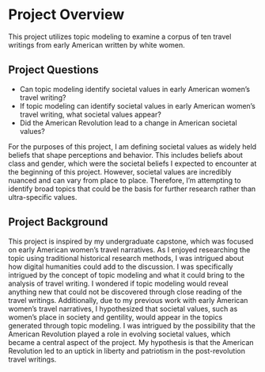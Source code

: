 # Project Overview

This project utilizes topic modeling to examine a corpus of ten travel writings from early American written by white women.

## Project Questions

- Can topic modeling identify societal values in early American women’s travel writing?
- If topic modeling can identify societal values in early American women’s travel writing, what societal values appear?
- Did the American Revolution lead to a change in American societal values?

For the purposes of this project, I am defining societal values as widely held beliefs that shape perceptions and behavior. This includes beliefs about class and gender, which were the societal beliefs I expected to encounter at the beginning of this project. However, societal values are incredibly nuanced and can vary from place to place. Therefore, I’m attempting to identify broad topics that could be the basis for further research rather than ultra-specific values.

## Project Background

This project is inspired by my undergraduate capstone, which was focused on early American women’s travel narratives. As I enjoyed researching the topic using traditional historical research methods, I was intrigued about how digital humanities could add to the discussion. I was specifically intrigued by the concept of topic modeling and what it could bring to the analysis of travel writing. I wondered if topic modeling would reveal anything new that could not be discovered through close reading of the travel writings. Additionally, due to my previous work with early American women’s travel narratives, I hypothesized that societal values, such as women’s place in society and gentility, would appear in the topics generated through topic modeling. I was intrigued by the possibility that the American Revolution played a role in evolving societal values, which became a central aspect of the project. My hypothesis is that the American Revolution led to an uptick in liberty and patriotism in the post-revolution travel writings. 
